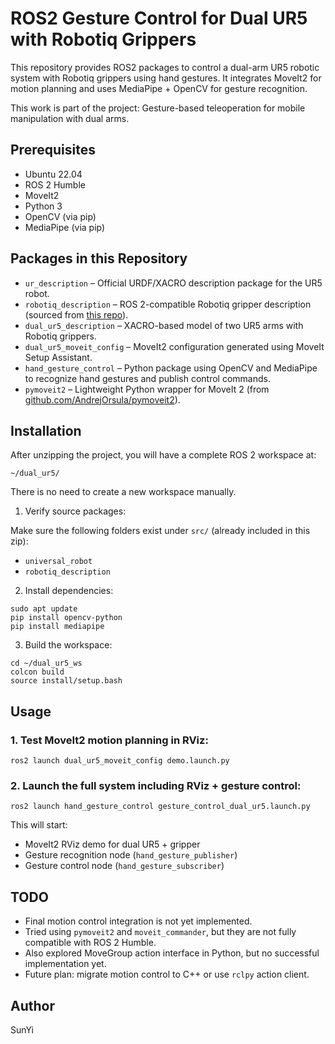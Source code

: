 
# ROS2 Gesture Control for Dual UR5 with Robotiq Grippers

This repository provides ROS2 packages to control a dual-arm UR5 robotic system with Robotiq grippers using hand gestures. It integrates MoveIt2 for motion planning and uses MediaPipe + OpenCV for gesture recognition.

This work is part of the project: Gesture-based teleoperation for mobile manipulation with dual arms.

## Prerequisites

- Ubuntu 22.04
- ROS 2 Humble
- MoveIt2
- Python 3
- OpenCV (via pip)
- MediaPipe (via pip)

## Packages in this Repository

- `ur_description` – Official URDF/XACRO description package for the UR5 robot.
- `robotiq_description` – ROS 2-compatible Robotiq gripper description (sourced from [this repo](https://github.com/JuoTungChen/ROS2_pick_and_place_UR5)).
- `dual_ur5_description` – XACRO-based model of two UR5 arms with Robotiq grippers.
- `dual_ur5_moveit_config` – MoveIt2 configuration generated using MoveIt Setup Assistant.
- `hand_gesture_control` – Python package using OpenCV and MediaPipe to recognize hand gestures and publish control commands.
- `pymoveit2` – Lightweight Python wrapper for MoveIt 2 (from [github.com/AndrejOrsula/pymoveit2](https://github.com/AndrejOrsula/pymoveit2)).

## Installation

After unzipping the project, you will have a complete ROS 2 workspace at:

`~/dual_ur5/`

There is no need to create a new workspace manually.

1. Verify source packages:

Make sure the following folders exist under `src/` (already included in this zip):

- `universal_robot`
- `robotiq_description`

2. Install dependencies:

```
sudo apt update
pip install opencv-python
pip install mediapipe
```

3. Build the workspace:

```
cd ~/dual_ur5_ws
colcon build
source install/setup.bash
```

## Usage

### 1. Test MoveIt2 motion planning in RViz:

```
ros2 launch dual_ur5_moveit_config demo.launch.py
```

### 2. Launch the full system including RViz + gesture control:

```
ros2 launch hand_gesture_control gesture_control_dual_ur5.launch.py
```

This will start:

- MoveIt2 RViz demo for dual UR5 + gripper
- Gesture recognition node (`hand_gesture_publisher`)
- Gesture control node (`hand_gesture_subscriber`)

## TODO

- Final motion control integration is not yet implemented.
- Tried using `pymoveit2` and `moveit_commander`, but they are not fully compatible with ROS 2 Humble.
- Also explored MoveGroup action interface in Python, but no successful implementation yet.
- Future plan: migrate motion control to C++ or use `rclpy` action client.

## Author

SunYi
